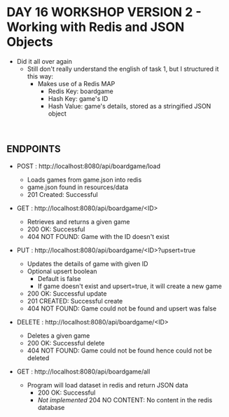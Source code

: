 # DAY 16 WORKSHOP VERSION 2 - Working with Redis and JSON Objects

- Did it all over again
    - Still don't really understand the english of task 1, but I structured it this way:
        - Makes use of a Redis MAP
            - Redis Key: boardgame
            - Hash Key: game's ID
            - Hash Value: game's details, stored as a stringified JSON object


<br>


## ENDPOINTS
- POST : http://localhost:8080/api/boardgame/load
    - Loads games from game.json into redis
    - game.json found in resources/data
    - 201 Created: Successful

- GET : http://localhost:8080/api/boardgame/&lt;ID&gt;
    - Retrieves and returns a given game
    - 200 OK: Successful
    - 404 NOT FOUND: Game with the ID doesn't exist
    
- PUT : http://localhost:8080/api/boardgame/&lt;ID&gt;?upsert=true
    - Updates the details of game with given ID
    - Optional upsert boolean
        - Default is false
        - If game doesn't exist and upsert=true, it will create a new game
    - 200 OK: Successful update
    - 201 CREATED: Successful create
    - 404 NOT FOUND: Game could not be found and upsert was false

- DELETE : http://localhost:8080/api/boardgame/&lt;ID&gt;
    - Deletes a given game
    - 200 OK: Successful delete
    - 404 NOT FOUND: Game could not be found hence could not be deleted

- GET : http://localhost:8080/api/boardgame/all
    - Program will load dataset in redis and return JSON data
        - 200 OK: Successful
        - *Not implemented* 204 NO CONTENT: No content in the redis database




